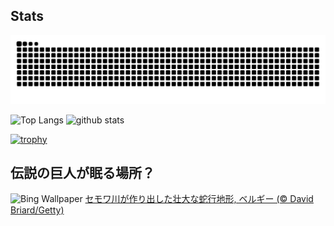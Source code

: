 ## Stats
<picture>
  <source media="(prefers-color-scheme: dark)" srcset="https://raw.githubusercontent.com/ba230t/ba230t/output/github-contribution-grid-snake-dark.svg">
  <source media="(prefers-color-scheme: light)" srcset="https://raw.githubusercontent.com/ba230t/ba230t/output/github-contribution-grid-snake.svg">
  <img alt="github contribution grid snake animation" src="https://raw.githubusercontent.com/ba230t/ba230t/output/github-contribution-grid-snake.svg">
</picture>

<p align="left">
  <img alt="Top Langs" height="150px" src="https://github-readme-stats.vercel.app/api/top-langs/?username=ba230t&layout=compact&theme=transparent" />
  <img alt="github stats" height="150px" src="https://github-readme-stats.vercel.app/api?username=ba230t&theme=transparent" />
</p>

[![trophy](https://github-profile-trophy.vercel.app/?username=ba230t&theme=transparent&column=7)](https://github.com/ryo-ma/github-profile-trophy)


<!-- Bing Wallpaper Start -->
## 伝説の巨人が眠る場所？
![Bing Wallpaper](https://www.bing.com/th?id=OHR.SemoisRiver_JA-JP6578585711_1920x1080.jpg&rf=LaDigue_1920x1080.jpg&pid=hp)
[セモワ川が作り出した壮大な蛇行地形, ベルギー (© David Briard/Getty)](https://www.bing.com/search?q=Le%C2%A0Tombeau+du+G%C3%A9ant&form=hpcapt&filters=HpDate%3a%2220241126_1500%22)
<!-- Bing Wallpaper End -->
